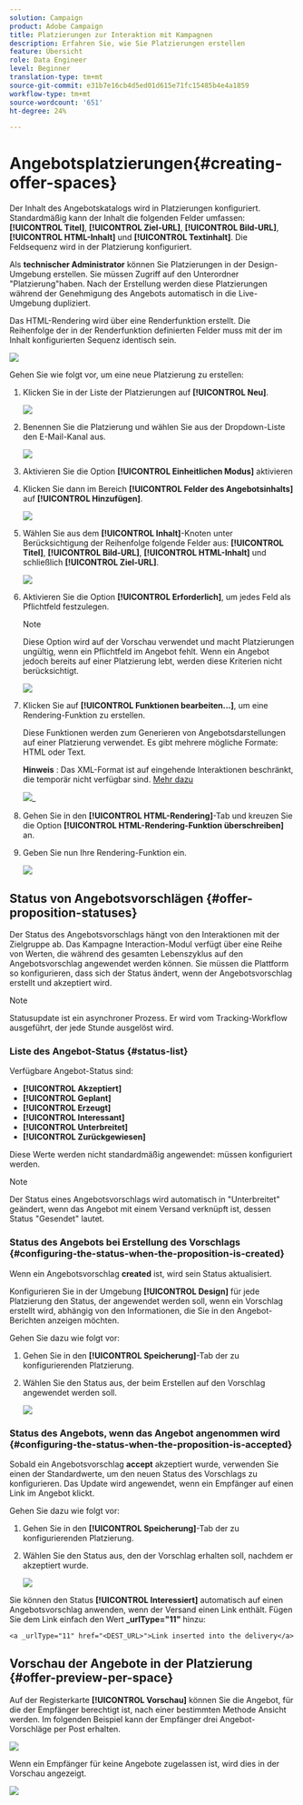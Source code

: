 ```yaml
---
solution: Campaign
product: Adobe Campaign
title: Platzierungen zur Interaktion mit Kampagnen
description: Erfahren Sie, wie Sie Platzierungen erstellen
feature: Übersicht
role: Data Engineer
level: Beginner
translation-type: tm+mt
source-git-commit: e31b7e16cb4d5ed01d615e71fc15485b4e4a1859
workflow-type: tm+mt
source-wordcount: '651'
ht-degree: 24%

---
```


# Angebotsplatzierungen{#creating-offer-spaces}

Der Inhalt des Angebotskatalogs wird in Platzierungen konfiguriert. Standardmäßig kann der Inhalt die folgenden Felder umfassen: **[!UICONTROL Titel]**, **[!UICONTROL Ziel-URL]**, **[!UICONTROL Bild-URL]**, **[!UICONTROL HTML-Inhalt]** und **[!UICONTROL Textinhalt]**. Die Feldsequenz wird in der Platzierung konfiguriert.

Als **technischer Administrator** können Sie Platzierungen in der Design-Umgebung erstellen. Sie müssen Zugriff auf den Unterordner &quot;Platzierung&quot;haben. Nach der Erstellung werden diese Platzierungen während der Genehmigung des Angebots automatisch in die Live-Umgebung dupliziert.

Das HTML-Rendering wird über eine Renderfunktion erstellt. Die Reihenfolge der in der Renderfunktion definierten Felder muss mit der im Inhalt konfigurierten Sequenz identisch sein.

![](assets/offer_space_create_009.png)

Gehen Sie wie folgt vor, um eine neue Platzierung zu erstellen:

1. Klicken Sie in der Liste der Platzierungen auf **[!UICONTROL Neu]**.

   ![](assets/offer_space_create_001.png)

1. Benennen Sie die Platzierung und wählen Sie aus der Dropdown-Liste den E-Mail-Kanal aus.

   ![](assets/offer_space_create_002.png)

1. Aktivieren Sie die Option **[!UICONTROL Einheitlichen Modus]** aktivieren

1. Klicken Sie dann im Bereich **[!UICONTROL Felder des Angebotsinhalts]** auf **[!UICONTROL Hinzufügen]**.

   ![](assets/offer_space_create_003.png)

1. Wählen Sie aus dem **[!UICONTROL Inhalt]**-Knoten unter Berücksichtigung der Reihenfolge folgende Felder aus: **[!UICONTROL Titel]**, **[!UICONTROL Bild-URL]**, **[!UICONTROL HTML-Inhalt]** und schließlich **[!UICONTROL Ziel-URL]**.

   ![](assets/offer_space_create_004.png)

1. Aktivieren Sie die Option **[!UICONTROL Erforderlich]**, um jedes Feld als Pflichtfeld festzulegen.

   >[!NOTE]
   >
   >Diese Option wird auf der Vorschau verwendet und macht Platzierungen ungültig, wenn ein Pflichtfeld im Angebot fehlt. Wenn ein Angebot jedoch bereits auf einer Platzierung lebt, werden diese Kriterien nicht berücksichtigt.

   ![](assets/offer_space_create_005.png)

1. Klicken Sie auf **[!UICONTROL Funktionen bearbeiten...]**, um eine Rendering-Funktion zu erstellen.

   Diese Funktionen werden zum Generieren von Angebotsdarstellungen auf einer Platzierung verwendet. Es gibt mehrere mögliche Formate: HTML oder Text.

   **Hinweis** : Das XML-Format ist auf eingehende Interaktionen beschränkt, die temporär nicht verfügbar sind. [Mehr dazu](../start/capability-matrix.md#gs-unavailable-features)

   ![](assets/offer_spacecreate_006.png)_

1. Gehen Sie in den **[!UICONTROL HTML-Rendering]**-Tab und kreuzen Sie die Option **[!UICONTROL HTML-Rendering-Funktion überschreiben]** an.
1. Geben Sie nun Ihre Rendering-Funktion ein.

   ![](assets/offer_space_create_007.png)

## Status von Angebotsvorschlägen {#offer-proposition-statuses}

Der Status des Angebotsvorschlags hängt von den Interaktionen mit der Zielgruppe ab. Das Kampagne Interaction-Modul verfügt über eine Reihe von Werten, die während des gesamten Lebenszyklus auf den Angebotsvorschlag angewendet werden können. Sie müssen die Plattform so konfigurieren, dass sich der Status ändert, wenn der Angebotsvorschlag erstellt und akzeptiert wird.

>[!NOTE]
>
>Statusupdate ist ein asynchroner Prozess. Er wird vom Tracking-Workflow ausgeführt, der jede Stunde ausgelöst wird.

### Liste des Angebot-Status {#status-list}

Verfügbare Angebot-Status sind:

* **[!UICONTROL Akzeptiert]**
* **[!UICONTROL Geplant]**
* **[!UICONTROL Erzeugt]**
* **[!UICONTROL Interessant]**
* **[!UICONTROL Unterbreitet]**
* **[!UICONTROL Zurückgewiesen]**

Diese Werte werden nicht standardmäßig angewendet: müssen konfiguriert werden.

>[!NOTE]
>
>Der Status eines Angebotsvorschlags wird automatisch in &quot;Unterbreitet&quot; geändert, wenn das Angebot mit einem Versand verknüpft ist, dessen Status &quot;Gesendet&quot; lautet.

### Status des Angebots bei Erstellung des Vorschlags {#configuring-the-status-when-the-proposition-is-created}

Wenn ein Angebotsvorschlag **created** ist, wird sein Status aktualisiert.

Konfigurieren Sie in der Umgebung **[!UICONTROL Design]** für jede Platzierung den Status, der angewendet werden soll, wenn ein Vorschlag erstellt wird, abhängig von den Informationen, die Sie in den Angebot-Berichten anzeigen möchten.

Gehen Sie dazu wie folgt vor:

1. Gehen Sie in den **[!UICONTROL Speicherung]**-Tab der zu konfigurierenden Platzierung.
1. Wählen Sie den Status aus, der beim Erstellen auf den Vorschlag angewendet werden soll.

   ![](assets/offer_update_status_001.png)

### Status des Angebots, wenn das Angebot angenommen wird {#configuring-the-status-when-the-proposition-is-accepted}

Sobald ein Angebotsvorschlag **accept** akzeptiert wurde, verwenden Sie einen der Standardwerte, um den neuen Status des Vorschlags zu konfigurieren. Das Update wird angewendet, wenn ein Empfänger auf einen Link im Angebot klickt.

Gehen Sie dazu wie folgt vor:

1. Gehen Sie in den **[!UICONTROL Speicherung]**-Tab der zu konfigurierenden Platzierung.
1. Wählen Sie den Status aus, den der Vorschlag erhalten soll, nachdem er akzeptiert wurde.

   ![](assets/offer_update_status_002.png)

<!--
**Inbound interaction**

The **[!UICONTROL Storage]** tab lets you define statuses for **proposed** and **accepted** offer propositions only. For inbound interaction, the status of offer propositions should be specified directly in the URL for calling the offer engine, rather than through the interface. This way, you will be able to specify which status to apply in other cases, for example if an offer proposition is rejected.

```
<BASE_URL>?a=UpdateStatus&p=<PRIMARY_KEY_OF_THE_PROPOSITION>&st=<NEW_STATUS_OF_THE_PROPOSITION>&r=<REDIRECT_URL>
```

For instance, the proposition (identifier **40004**) that matches the **Home insurance** offer displayed on the **Neobank** site contains the following URL:

```
<BASE_URL>?a=UpdateStatus&p=<40004>&st=<3>&r=<"http://www.neobank.com/insurance/subscribe.html">
```

As soon as a visitor clicks the offer, and therefore the URL, the **[!UICONTROL Accepted]** status (value **3**) is applied to the proposition and the visitor is redirected to a new page of the **Neobank** site to take out the insurance contract.

>[!NOTE]
>
>If you want to specify another status in the url (for example if an offer proposition is rejected), use the value corresponding to the desired status. Example: **[!UICONTROL Rejected]** = "5", **[!UICONTROL Presented]** = "1" and so on.
>
>Statuses and their values can be retrieved in the **[!UICONTROL Offer propositions (nms)]** data schema. For more on this, refer to [this page](../../configuration/using/data-schemas.md).

**Outbound interaction**
-->

Sie können den Status **[!UICONTROL Interessiert]** automatisch auf einen Angebotsvorschlag anwenden, wenn der Versand einen Link enthält. Fügen Sie dem Link einfach den Wert **_urlType=&quot;11&quot;** hinzu:

```
<a _urlType="11" href="<DEST_URL>">Link inserted into the delivery</a>
```

## Vorschau der Angebote in der Platzierung {#offer-preview-per-space}

Auf der Registerkarte **[!UICONTROL Vorschau]** können Sie die Angebot, für die der Empfänger berechtigt ist, nach einer bestimmten Methode Ansicht werden. Im folgenden Beispiel kann der Empfänger drei Angebot-Vorschläge per Post erhalten.

![](assets/offer_space_overview_002.png)

Wenn ein Empfänger für keine Angebote zugelassen ist, wird dies in der Vorschau angezeigt.

![](assets/offer_space_overview_001.png)

<!--
The preview can ignore contexts when they are restricted to a space. This is the case when the interaction schema has been extended to add fields referenced in a space using an inbound channel (for more on this, refer to Extension example.
-->
